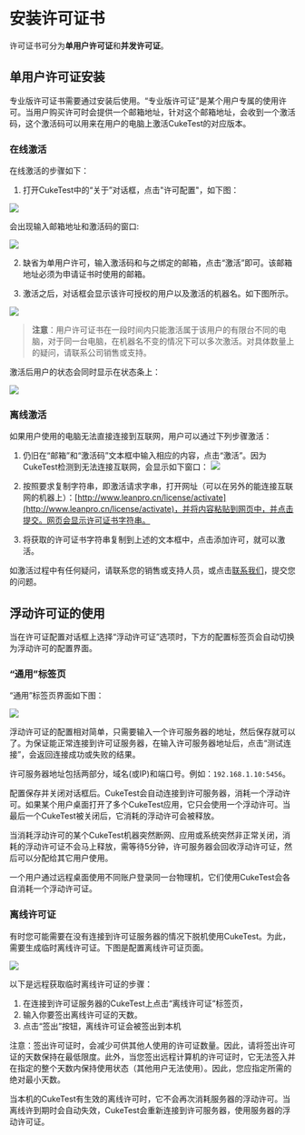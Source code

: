 # 安装许可证书

许可证书可分为**单用户许可证**和**并发许可证**。

## 单用户许可证安装

专业版许可证书需要通过安装后使用。“专业版许可证”是某个用户专属的使用许可。当用户购买许可时会提供一个邮箱地址，针对这个邮箱地址，会收到一个激活码，这个激活码可以用来在用户的电脑上激活CukeTest的对应版本。

### 在线激活


在线激活的步骤如下：

1. 打开CukeTest中的“关于”对话框，点击"许可配置"，如下图：
    
  ![](assets/license/license_about.png)

  会出现输入邮箱地址和激活码的窗口:
  
  ![](assets/license/license_enter.png)
    
2. 缺省为单用户许可，输入激活码和与之绑定的邮箱，点击“激活”即可。该邮箱地址必须为申请证书时使用的邮箱。
    
3. 激活之后，对话框会显示该许可授权的用户以及激活的机器名。如下图所示。
    
  ![](assets/license/license_installed.png)


> **注意**：用户许可证书在一段时间内只能激活属于该用户的有限台不同的电脑，对于同一台电脑，在机器名不变的情况下可以多次激活。对具体数量上的疑问，请联系公司销售或支持。

激活后用户的状态会同时显示在状态条上：

  ![](assets/license/license_status.png)


### 离线激活

如果用户使用的电脑无法直接连接到互联网，用户可以通过下列步骤激活：

1. 仍旧在“邮箱”和“激活码”文本框中输入相应的内容，点击“激活”。因为CukeTest检测到无法连接互联网，会显示如下窗口：
    ![](assets/license/license_offline.png)

2. 按照要求复制字符串，即激活请求字串，打开网址（可以在另外的能连接互联网的机器上）：[http://www.leanpro.cn/license/activate](http://www.leanpro.cn/license/activate)，并将内容粘贴到网页中，并点击提交。网页会显示许可证书字符串。

3. 将获取的许可证书字符串复制到上述的文本框中，点击添加许可，就可以激活。


如激活过程中有任何疑问，请联系您的销售或支持人员，或点击[联系我们](http://www.leanpro.cn/contactus)，提交您的问题。

## 浮动许可证的使用

当在许可证配置对话框上选择“浮动许可证”选项时，下方的配置标签页会自动切换为浮动许可的配置界面。

### “通用”标签页

“通用”标签页界面如下图：

![](assets/license/float_license_general.png)

浮动许可证的配置相对简单，只需要输入一个许可服务器的地址，然后保存就可以了。为保证能正常连接到许可证服务器，在输入许可服务器地址后，点击“测试连接”，会返回连接成功或失败的结果。

许可服务器地址包括两部分，域名(或IP)和端口号。例如：`192.168.1.10:5456`。

配置保存并关闭对话框后。CukeTest会自动连接到许可服务器，消耗一个浮动许可。如果某个用户桌面打开了多个CukeTest应用，它只会使用一个浮动许可。当最后一个CukeTest被关闭后，它消耗的浮动许可会被释放。

当消耗浮动许可的某个CukeTest机器突然断网、应用或系统突然非正常关闭，消耗的浮动许可证不会马上释放，需等待5分钟，许可服务器会回收浮动许可证，然后可以分配给其它用户使用。

一个用户通过远程桌面使用不同账户登录同一台物理机，它们使用CukeTest会各自消耗一个浮动许可证。

### 离线许可证

有时您可能需要在没有连接到许可证服务器的情况下脱机使用CukeTest。为此，需要生成临时离线许可证。下图是配置离线许可证页面。

![](assets/license/commuter_license.png)

以下是远程获取临时离线许可证的步骤：

1. 在连接到许可证服务器的CukeTest上点击“离线许可证”标签页，
2. 输入你要签出离线许可证的天数。
3. 点击“签出”按钮，离线许可证会被签出到本机

注意：签出许可证时，会减少可供其他人使用的许可证数量。因此，请将签出许可证的天数保持在最低限度。此外，当您签出远程计算机的许可证时，它无法签入并在指定的整个天数内保持使用状态（其他用户无法使用）。因此，您应指定所需的绝对最小天数。

当本机的CukeTest有生效的离线许可时，它不会再次消耗服务器的浮动许可。当离线许到期时会自动失效，CukeTest会重新连接到许可服务器，使用服务器的浮动许可证。


